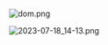 ![dom.png](../../../_resources/dom.png)

![2023-07-18_14-13.png](../../../_resources/2023-07-18_14-13.png)